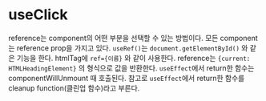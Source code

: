 # useClick

reference는 component의 어떤 부분을 선택할 수 있는 방법이다.
모든 component는 reference prop을 가지고 있다.
`useRef()`는 `document.getElementById()` 와 같은 기능을 한다.
htmlTag에 `ref={이름}` 와 같이 사용한다.
reference는 `{current: HTMLHeadingElement}` 의 형식으로 값을 반환한다.
`useEffect`에서 return한 함수는 componentWillUnmount 때 호출된다.
참고로 `useEffect`에서 return한 함수를 cleanup function(클린업 함수)라고 부른다.

